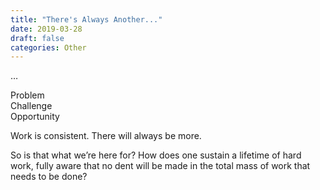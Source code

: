 ```yaml
---
title: "There's Always Another..."
date: 2019-03-28
draft: false
categories: Other
---
```


…

Problem  
Challenge  
Opportunity

Work is consistent. There will always be more.

So is that what we’re here for? How does one sustain a lifetime of hard work, fully aware that no dent will be made in the total mass of work that needs to be done?